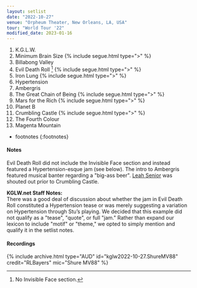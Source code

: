 ```yaml
---
layout: setlist
date: "2022-10-27"
venue: "Orpheum Theater, New Orleans, LA, USA"
tour: "World Tour '22"
modified_date: 2023-01-16
---
```


1. K.G.L.W.
2. Minimum Brain Size
   {% include segue.html type=">" %}
3. Billabong Valley
4. Evil Death Roll
   [^1]
   {% include segue.html type=">" %}
5. Iron Lung
   {% include segue.html type=">" %}
6. Hypertension
7. Ambergris
8. The Great Chain of Being
   {% include segue.html type=">" %}
9. Mars for the Rich
   {% include segue.html type=">" %}
10. Planet B
11. Crumbling Castle
   {% include segue.html type=">" %}
12. The Fourth Colour
13. Magenta Mountain

[^1]: No Invisible Face section.
* footnotes
{:footnotes}


#### Notes

Evil Death Roll did not include the Invisible Face section and instead featured a Hypertension-esque jam (see below). The intro to Ambergris featured musical banter regarding a "big-ass beer". [Leah Senior](https://leahsenior.bandcamp.com) was shouted out prior to Crumbling Castle.

**KGLW.net Staff Notes:**  
There was a good deal of discussion about whether the jam in Evil Death Roll constituted a Hypertension tease or was merely suggesting a variation on Hypertension through Stu’s playing. We decided that this example did not qualify as a "tease", "quote", or full "jam." Rather than expand our lexicon to include "motif" or "theme," we opted to simply mention and qualify it in the setlist notes. 


#### Recordings

{% include archive.html type="AUD" id="kglw2022-10-27.ShureMV88" credit="RLBayers" mic="Shure MV88" %}
